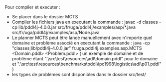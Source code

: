  Pour compiler et executer :
 - Se placer dans le dossier MCTS
 - Compiler les fichiers java en executant la commande : javac -d classes -cp lib/pddl4j-4.0.0.jar src/fr/uga/pddl4j/examples/asp/*.java src/fr/uga/pddl4j/examples/asp/Node.java 
- Le planner MCTS peut être lancé manuellement avec n'importe quel domaine et problème associé en executant la commande : java -cp "classes;lib/pddl4j-4.0.0.jar" fr.uga.pddl4j.examples.asp.MCTS <Domain.pddl> <Problem.pddl>
( un exemple de domaine et de problème étant ".\src\test\resources\adl\domain.pddl" pour le domaine et ".\src\test\resources\benchmarks\pddl\ipc1998\logistics\adl\p01.pddl" )
- les types de problèmes sont disponibles dans le dossier src/test/

 